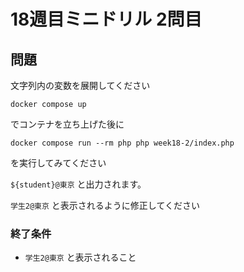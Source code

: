 # 18週目ミニドリル 2問目

## 問題

文字列内の変数を展開してください

```
docker compose up
```

でコンテナを立ち上げた後に

```
docker compose run --rm php php week18-2/index.php
```

を実行してみてください

 `${student}@東京` と出力されます。

 `学生2@東京` と表示されるように修正してください

### 終了条件
- `学生2@東京` と表示されること
